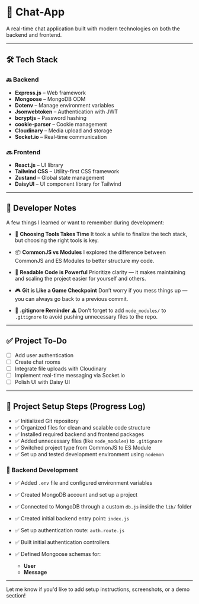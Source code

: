 
# 💬 Chat-App

A real-time chat application built with modern technologies on both the backend and frontend.

---

## 🛠️ Tech Stack

### 🔙 Backend

* **Express.js** – Web framework
* **Mongoose** – MongoDB ODM
* **Dotenv** – Manage environment variables
* **Jsonwebtoken** – Authentication with JWT
* **bcryptjs** – Password hashing
* **cookie-parser** – Cookie management
* **Cloudinary** – Media upload and storage
* **Socket.io** – Real-time communication

### 🔜 Frontend

* **React.js** – UI library
* **Tailwind CSS** – Utility-first CSS framework
* **Zustand** – Global state management
* **DaisyUI** – UI component library for Tailwind

---

## 📒 Developer Notes

A few things I learned or want to remember during development:

* 🧩 **Choosing Tools Takes Time**
  It took a while to finalize the tech stack, but choosing the right tools is key.

* 📦 **CommonJS vs Modules**
  I explored the difference between CommonJS and ES Modules to better structure my code.

* 🧠 **Readable Code is Powerful**
  Prioritize clarity — it makes maintaining and scaling the project easier for yourself and others.

* 🎮 **Git is Like a Game Checkpoint**
  Don’t worry if you mess things up — you can always go back to a previous commit.

* 📁 **.gitignore Reminder**
  ⚠️ Don’t forget to add `node_modules/` to `.gitignore` to avoid pushing unnecessary files to the repo.

---

## ✅ Project To-Do

* [ ] Add user authentication
* [ ] Create chat rooms
* [ ] Integrate file uploads with Cloudinary
* [ ] Implement real-time messaging via Socket.io
* [ ] Polish UI with Daisy UI

---

## 🚀 Project Setup Steps (Progress Log)

* ✅ Initialized Git repository
* ✅ Organized files for clean and scalable code structure
* ✅ Installed required backend and frontend packages
* ✅ Added unnecessary files (like `node_modules`) to `.gitignore`
* ✅ Switched project type from CommonJS to ES Module
* ✅ Set up and tested development environment using `nodemon`

### 🔧 Backend Development

* ✅ Added `.env` file and configured environment variables
* ✅ Created MongoDB account and set up a project
* ✅ Connected to MongoDB through a custom `db.js` inside the `lib/` folder
* ✅ Created initial backend entry point: `index.js`
* ✅ Set up authentication route: `auth.route.js`
* ✅ Built initial authentication controllers
* ✅ Defined Mongoose schemas for:

  * **User**
  * **Message**

---

Let me know if you'd like to add setup instructions, screenshots, or a demo section!
